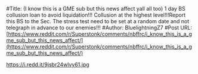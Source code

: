 #Title: (I know this is a GME sub but this news affect yall all too) 1 day BS collusion loan to avoid liquidation!!! Collusion at the highest level!!!Report this BS to the Sec. The stress test need to be set at a random date and not telegraph in advance to our enemies!!!
#Author: BluelightningZ7
#Post URL: [https://www.reddit.com/r/Superstonk/comments/nbffrc/i_know_this_is_a_gme_sub_but_this_news_affect/](https://www.reddit.com/r/Superstonk/comments/nbffrc/i_know_this_is_a_gme_sub_but_this_news_affect/)


https://i.redd.it/9jsbr24wlvy61.jpg